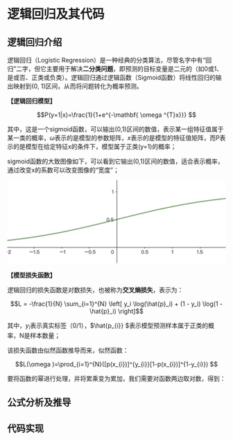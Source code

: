 # 逻辑回归及其代码

## 逻辑回归介绍

逻辑回归（Logistic Regression）是一种经典的分类算法，尽管名字中有“回归”二字，但它主要用于解决**二分类问题**，即预测的目标变量是二元的（如0或1、是或否、正类或负类）。逻辑回归通过逻辑函数（Sigmoid函数）将线性回归的输出映射到(0, 1)区间，从而将问题转化为概率预测。

**【逻辑回归模型】**

```math
P(y=1|x)=\frac{1}{1+e^{-\mathbf{ \omega ^{T}x}}} 
```

其中，这是一个sigmoid函数，可以输出(0,1)区间的数值，表示某一组特征值属于某一类的概率，$`\omega`$表示的是模型的参数矩阵，$`x`$表示的是模型的特征值矩阵，而P表示的是模型在给定特征x的条件下，模型属于正类(y=1)的概率；

sigmoid函数的大致图像如下，可以看到它输出(0,1)区间的数值，适合表示概率，通过改变x的系数可以改变图像的“宽度”；

<img src="./imgs/001.png" alt="001" style="zoom: 67%;" />

**【模型损失函数】**

逻辑回归的损失函数是对数损失，也被称为**交叉熵损失**，表示为：

```math
L = -\frac{1}{N} \sum_{i=1}^{N} \left[ y_i \log(\hat{p}_i) + (1 - y_i) \log(1 - \hat{p}_i) \right]
```

其中，$`y_{i}`$表示真实标签（0/1），$`\hat{p_{i}} `$表示模型预测样本属于正类的概率，N是样本数量；

该损失函数由似然函数推导而来，似然函数：

```math
L(\omega )=\prod_{i=1}^{N}([p(x_{i})]^{y_{i}}[1-p(x_{i})]^{1-y_{i}}) 
```

要将函数的幂进行处理，并将累乘变为累加，我们需要对函数两边取对数，得到：



## 公式分析及推导

## 代码实现